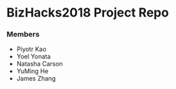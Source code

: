 # BizHacks2018 Project Repo

### Members
- Piyotr Kao
- Yoel Yonata
- Natasha Carson
- YuMing He
- James Zhang
